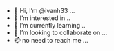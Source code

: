 - 👋 Hi, I’m @ivanh33 ...
- 👀 I’m interested in ..
- 🌱 I’m currently learning ..
- 💞️ I’m looking to collaborate on ...
- 📫 no need to reach me ...
<!---
ivanh33/ivanh33 is a ✨ special ✨ repository because its `README.md` (this file) appears on your GitHub profile.
You can click the Preview link to take a look at your changes.
--->
